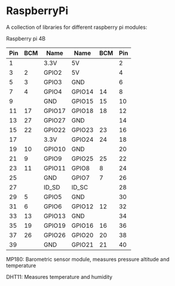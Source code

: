 # RaspberryPi

A collection of libraries for different raspberry pi modules:


Raspberry pi 4B

| Pin | BCM | Name    | Name    | BCM | Pin |
|-----|-----|---------|---------|-----|-----|
|  1  |     | 3.3V    | 5V      |     |  2  |
|  3  |  2  | GPIO2   | 5V      |     |  4  |
|  5  |  3  | GPIO3   | GND     |     |  6  |
|  7  |  4  | GPIO4   | GPIO14  | 14  |  8  |
|  9  |     | GND     | GPIO15  | 15  | 10  |
| 11  | 17  | GPIO17  | GPIO18  | 18  | 12  |
| 13  | 27  | GPIO27  | GND     |     | 14  |
| 15  | 22  | GPIO22  | GPIO23  | 23  | 16  |
| 17  |     | 3.3V    | GPIO24  | 24  | 18  |
| 19  | 10  | GPIO10  | GND     |     | 20  |
| 21  |  9  | GPIO9   | GPIO25  | 25  | 22  |
| 23  | 11  | GPIO11  | GPIO8   |  8  | 24  |
| 25  |     | GND     | GPIO7   |  7  | 26  |
| 27  |     | ID_SD   | ID_SC   |     | 28  |
| 29  |  5  | GPIO5   | GND     |     | 30  |
| 31  |  6  | GPIO6   | GPIO12  | 12  | 32  |
| 33  | 13  | GPIO13  | GND     |     | 34  |
| 35  | 19  | GPIO19  | GPIO16  | 16  | 36  |
| 37  | 26  | GPIO26  | GPIO20  | 20  | 38  |
| 39  |     | GND     | GPIO21  | 21  | 40  |


MP180: Barometric sensor module, measures pressure altitude and temperature

DHT11: Measures temperature and humidity